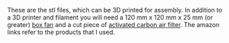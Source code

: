 These are the stl files, which can be 3D printed for assembly. In addition to a 3D printer and filament you will need a 120 mm x 120 mm x 25 mm (or greater) [box fan](https://www.amazon.com/dp/B092C65F3P?ref_=ppx_hzsearch_conn_dt_b_fed_asin_title_2&th=1) and a cut piece of [activated carbon air filter](https://www.amazon.com/dp/B072KGWVJ6?ref_=ppx_hzsearch_conn_dt_b_fed_asin_title_1). The amazon links refer to the products that I used. 
